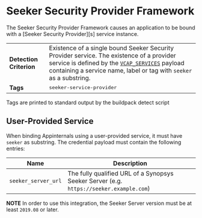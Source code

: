 # Seeker Security Provider Framework
The Seeker Security Provider Framework causes an application to be bound with a [Seeker Security Provider][s] service instance.

<table>
  <tr>
    <td><strong>Detection Criterion</strong></td><td>Existence of a single bound Seeker Security Provider service. The existence of a provider service is defined by the <a href="http://docs.cloudfoundry.org/devguide/deploy-apps/environment-variable.html#VCAP-SERVICES"><code>VCAP_SERVICES</code></a> payload containing a service name, label or tag with <code>seeker</code> as a substring.
    </td>
  </tr>
  <tr>
    <td><strong>Tags</strong></td>
    <td><tt>seeker-service-provider</tt></td>
  </tr>
</table>
Tags are printed to standard output by the buildpack detect script

## User-Provided Service
When binding Appinternals using a user-provided service, it must have <code>seeker</code> as substring. The credential payload must contain the following entries:

| Name | Description
| ---- | -----------
| `seeker_server_url` | The fully qualified URL of a Synopsys Seeker Server (e.g. `https://seeker.example.com`)

**NOTE**
In order to use this integration, the Seeker Server version must be at least `2019.08` or later.
